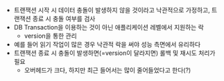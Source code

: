 - 트랜잭션 시작 시 데이터 충돌이 발생하지 않을 것이라고 낙관적으로 가정하고, 트랜잭션 종료 시 충돌 여부를 검사
- DB Transaction을 이용하는 것이 아닌 애플리케이션 레벨에서 지원하는 락
	- version을 통한 관리
- 예를 들어 읽기 작업이 많은 경우 낙관적 락을 써야 성능 측면에서 유리하다
- 트랜잭션 종료 시 충돌이 발생하면(=version이 달라지면) 롤백 및 재시도 처리가 필요
	- 오버헤드가 크다, 하지만 최근 들어서는 많이 줄어들었다고 한다(?)
